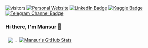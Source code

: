 ![visitors](https://visitor-badge.glitch.me/badge?page_id=nomomon.nomomon)
[![Personal Website](https://img.shields.io/badge/personal-website-5678f3)](https://nomomon.github.io/)
[![LinkedIn Badge](https://img.shields.io/badge/linkedin-profile-5678f3)](https://www.linkedin.com/in/nomomon)
[![Kaggle Badge](https://img.shields.io/badge/kaggle-profile-5678f3)](https://www.kaggle.com/mononom)
[![Telegram Channel Badge](https://img.shields.io/badge/telegram-channel-5678f3)](https://t.me/pigeorge)


### Hi there, I'm Mansur 👋


<a href="https://github.com/nomomon">
  <img align="center" style="margin:0.5rem" src="https://github-readme-stats.vercel.app/api/top-langs/?username=nomomon&hide=html,css&lbg_color=fefefe&title_color=121212&text_color=353535&langs_count=3" />
</a>

<a href="https://github.com/nomomon">
  <img align="center" style="margin:0.5rem" src="https://github-readme-stats.vercel.app/api?username=nomomon&show_icons=true&line_height=27&count_private=true&bg_color=fefefe&title_color=121212&text_color=353535" alt="Mansur's GitHub Stats" />
</a>
